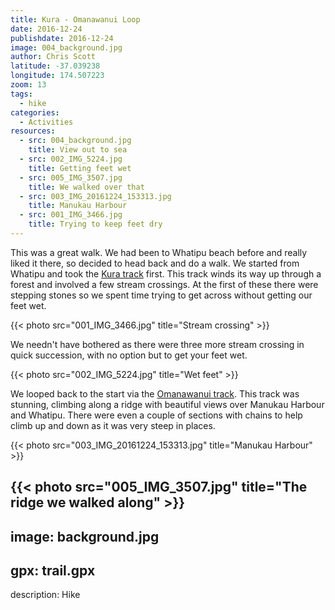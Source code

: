 ```yaml
---
title: Kura - Omanawanui Loop
date: 2016-12-24
publishdate: 2016-12-24
image: 004_background.jpg
author: Chris Scott
latitude: -37.039238
longitude: 174.507223
zoom: 13
tags:
  - hike
categories:
  - Activities
resources:
  - src: 004_background.jpg
    title: View out to sea
  - src: 002_IMG_5224.jpg
    title: Getting feet wet
  - src: 005_IMG_3507.jpg
    title: We walked over that
  - src: 003_IMG_20161224_153313.jpg
    title: Manukau Harbour
  - src: 001_IMG_3466.jpg
    title: Trying to keep feet dry
---
```


This was a great walk. We had been to Whatipu beach before and really liked it there, so decided
to head back and do a walk. We started from Whatipu and took the
[Kura track](http://regionalparks.aucklandcouncil.govt.nz/whatipu/track/Kura%20Track) first. This
track winds its way up through a forest and involved a few stream crossings. At the first of these
there were stepping stones so we spent time trying to get across without getting our feet wet.

{{< photo src="001_IMG_3466.jpg" title="Stream crossing" >}}

We needn't have bothered as there were three more stream crossing in quick succession, with no
option but to get your feet wet.

{{< photo src="002_IMG_5224.jpg" title="Wet feet" >}}

We looped back to the start via the
[Omanawanui track](http://regionalparks.aucklandcouncil.govt.nz/whatipu/track/Omanawanui%20Track).
This track was stunning, climbing along a ridge with beautiful views over Manukau Harbour and
Whatipu. There were even a couple of sections with chains to help climb up and down as it
was very steep in places.

{{< photo src="003_IMG_20161224_153313.jpg" title="Manukau Harbour" >}}

{{< photo src="005_IMG_3507.jpg" title="The ridge we walked along" >}}
---
image: background.jpg
---
gpx: trail.gpx
---
description: Hike